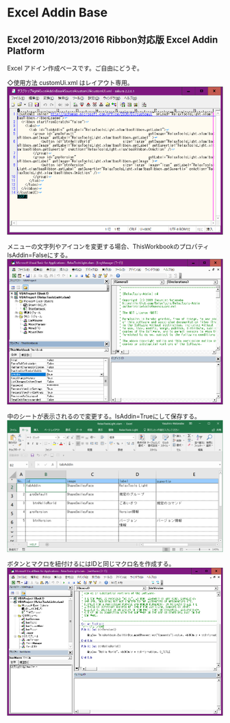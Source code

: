 # Excel Addin Base
Excel 2010/2013/2016 Ribbon対応版
Excel Addin Platform
-------------------------------------------
Excel アドイン作成ベースです。ご自由にどうぞ。

◇使用方法
customUi.xml はレイアウト専用。
![customUI](https://github.com/RelaxTools/ExcelAddinBase/blob/master/media/customUi.png)

メニューの文字列やアイコンを変更する場合、ThisWorkbookのプロパティIsAddin=Falseにする。
![IsAddin](https://github.com/RelaxTools/ExcelAddinBase/blob/master/media/IsAddin.png)

中のシートが表示されるので変更する。IsAddin=Trueにして保存する。
![Sheet](https://github.com/RelaxTools/ExcelAddinBase/blob/master/media/Sheet.png)

ボタンとマクロを紐付けるにはIDと同じマクロ名を作成する。
![Module](https://github.com/RelaxTools/ExcelAddinBase/blob/master/media/Module.png)

